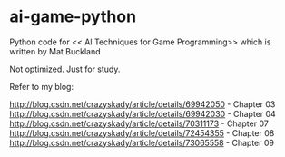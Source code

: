 # ai-game-python
Python code for &lt;&lt; AI Techniques for Game Programming>> which is written by Mat Buckland

Not optimized. Just for study.

Refer to my blog:

http://blog.csdn.net/crazyskady/article/details/69942050 - Chapter 03
http://blog.csdn.net/crazyskady/article/details/69942030 - Chapter 04
http://blog.csdn.net/crazyskady/article/details/70311173 - Chapter 07
http://blog.csdn.net/crazyskady/article/details/72454355 - Chapter 08
http://blog.csdn.net/crazyskady/article/details/73065558 - Chapter 09
